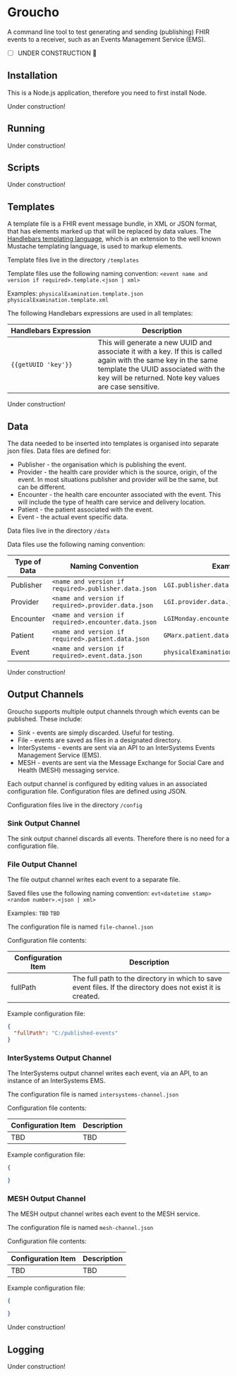 # Groucho
A command line tool to test generating and sending (publishing) FHIR events to a receiver, such as an Events Management Service (EMS).

- [ ] UNDER CONSTRUCTION :construction:

## Installation
This is a Node.js application, therefore you need to first install Node.

Under construction!

## Running
Under construction!

## Scripts
Under construction!

## Templates
A template file is a FHIR event message bundle, in XML or JSON format, that has elements marked up that will be replaced by data values. The [Handlebars templating language](http://handlebarsjs.com/), which is an extension to the well known Mustache templating language, is used to markup elements.

Template files live in the directory `/templates`

Template files use the following naming convention: `<event name and version if required>.template.<json | xml>`

Examples: `physicalExamination.template.json   physicalExamination.template.xml`

The following Handlebars expressions are used in all templates:

| Handlebars&nbsp;Expression       | Description |
|---------------------|-------------|
| `{{getUUID 'key'}}` | This will generate a new UUID and associate it with a key. If this is called again with the same key in the same template the UUID associated with the key will be returned. Note key values are case sensitive. |

Under construction!

## Data
The data needed to be inserted into templates is organised into separate json files. Data files are defined for:
* Publisher - the organisation which is publishing the event.
* Provider - the health care provider which is the source, origin, of the event. In most situations publisher and provider will be the same, but can be different.
* Encounter - the health care encounter associated with the event. This will include the type of health care service and delivery location.
* Patient - the patient associated with the event.
* Event - the actual event specific data.  

Data files live in the directory `/data`

Data files use the following naming convention:

| Type of Data | Naming Convention | Example |
|-----------------|-----------------------|---------------------|
| Publisher | `<name and version if required>.publisher.data.json` | `LGI.publisher.data.json` |
| Provider |  `<name and version if required>.provider.data.json` | `LGI.provider.data.json` |
| Encounter |  `<name and version if required>.encounter.data.json` | `LGIMonday.encounter.data.json` |
| Patient |  `<name and version if required>.patient.data.json` | `GMarx.patient.data.json` |
| Event |  `<name and version if required>.event.data.json` | `physicalExamination.event.data.json` |

Under construction!

## Output Channels
Groucho supports multiple output channels through which events can be published. These include:
* Sink - events are simply discarded. Useful for testing.
* File - events are saved as files in a designated directory.
* InterSystems - events are sent via an API to an InterSystems Events Management Service (EMS).
* MESH - events are sent via the Message Exchange for Social Care and Health (MESH) messaging service.

Each output channel is configured by editing values in an associated configuration file. Configuration files are defined using JSON.

Configuration files live in the directory `/config`

### Sink Output Channel
The sink output channel discards all events. Therefore there is no need for a configuration file.

### File Output Channel
The file output channel writes each event to a separate file.

Saved files use the following naming convention: `evt<datetime stamp><random number>.<json | xml>`

Examples: `TBD` `TBD`

The configuration file is named `file-channel.json`

Configuration file contents:

| Configuration Item | Description |
|--------------------|-------------|
| fullPath | The full path to the directory in which to save event files. If the directory does not exist it is created. |

Example configuration file:
```JSON
{
  "fullPath": "C:/published-events"
}
```

### InterSystems Output Channel
The InterSystems output channel writes each event, via an API, to an instance of an InterSystems EMS.

The configuration file is named `intersystems-channel.json`

Configuration file contents:

| Configuration Item | Description |
|--------------------|-------------|
| TBD | TBD |

Example configuration file:
```JSON
{

}
```

### MESH Output Channel
The MESH output channel writes each event to the MESH service.

The configuration file is named `mesh-channel.json`

Configuration file contents:

| Configuration Item | Description |
|--------------------|-------------|
| TBD | TBD |

Example configuration file:
```JSON
{

}
```

Under construction!

## Logging
Under construction!
